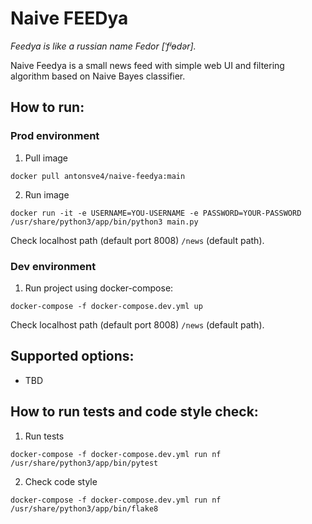 # Naive FEEDya

*Feedya is like a russian name Fedor [ˈfʲɵdər].*

Naive Feedya is a small news feed with simple web UI and filtering algorithm based on Naive Bayes classifier.


## How to run:

### Prod environment
1. Pull image
```
docker pull antonsve4/naive-feedya:main
```
2. Run image
```
docker run -it -e USERNAME=YOU-USERNAME -e PASSWORD=YOUR-PASSWORD /usr/share/python3/app/bin/python3 main.py
```
Check localhost path (default port 8008) ```/news``` (default path).

### Dev environment
1. Run project using docker-compose:
```
docker-compose -f docker-compose.dev.yml up
```
Check localhost path (default port 8008) ```/news``` (default path).

## Supported options:
- TBD


## How to run tests and code style check:
1. Run tests
```
docker-compose -f docker-compose.dev.yml run nf /usr/share/python3/app/bin/pytest
```
2. Check code style
```
docker-compose -f docker-compose.dev.yml run nf /usr/share/python3/app/bin/flake8
```
